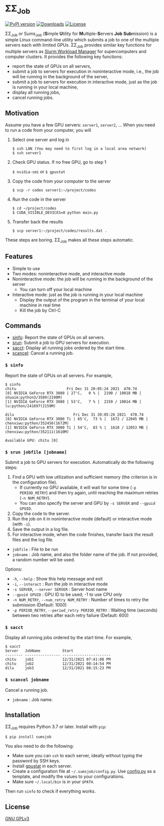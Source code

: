 # &Sigma;&Sigma;<sub>Job</sub>

[![PyPI version](https://badge.fury.io/py/SumsJob.svg)](https://badge.fury.io/py/SumsJob)
[![Downloads](https://pepy.tech/badge/sumsjob)](https://pepy.tech/project/sumsjob)
[![License](https://img.shields.io/github/license/lululxvi/sumsjob)](https://github.com/lululxvi/sumsjob/blob/master/LICENSE)

&Sigma;&Sigma;<sub>Job</sub> or Sums<sub>Job</sub> (**S**imple **U**tility for **M**ultiple-**S**ervers **Job** **Sub**mission) is a simple Linux command-line utility which submits a job to one of the multiple servers each with limited GPUs. &Sigma;&Sigma;<sub>Job</sub> provides similar key functions for multiple servers as [Slurm Workload Manager](https://slurm.schedmd.com) for supercomputers and computer clusters. It provides the following key functions:

- report the state of GPUs on all servers,
- submit a job to servers for execution in noninteractive mode, i.e., the job will be running in the background of the server,
- submit a job to servers for execution in interactive mode, just as the job is running in your local machine,
- display all running jobs,
- cancel running jobs.

## Motivation

Assume you have a few GPU servers: `server1`, `server2`, ... When you need to run a code from your computer, you will

1. Select one server and log in

       $ ssh LAN (You may need to first log in a local area network)
       $ ssh server1

1. Check GPU status. If no free GPU, go to step 1

   `$ nvidia-smi` or `$ gpustat`

1. Copy the code from your computer to the server

       $ scp -r codes server1:~/project/codes

1. Run the code in the server

       $ cd ~/project/codes
       $ CUDA_VISIBLE_DEVICES=0 python main.py

1. Transfer back the results

       $ scp server1:~/project/codes/results.dat .

These steps are boring. &Sigma;&Sigma;<sub>Job</sub> makes all these steps automatic.

## Features

- Simple to use
- Two modes: noninteractive mode, and interactive mode
- Noninteractive mode: the job will be running in the background of the server
    + You can turn off your local machine
- Interactive mode: just as the job is running in your local machine
    + Display the output of the program in the terminal of your local machine in real time
    + Kill the job by Ctrl-C

## Commands

- [sinfo](#-sinfo): Report the state of GPUs on all servers.
- [srun](#-srun-jobfile-jobname): Submit a job to GPU servers for execution.
- [sacct](#-sacct): Display all running jobs ordered by the start time.
- [scancel](#-scancel-jobname): Cancel a running job.

### `$ sinfo`

Report the state of GPUs on all servers. For example,

```
$ sinfo
chitu                       Fri Dec 31 20:05:24 2021  470.74
[0] NVIDIA GeForce RTX 3080 | 27'C,   0 % |  2190 / 10018 MB | shuaim:python3/3589(2190M)
[1] NVIDIA GeForce RTX 3080 | 53'C,   7 % |  2159 / 10014 MB | lu:python/241697(2159M)

dilu                           Fri Dec 31 20:05:26 2021  470.74
[0] NVIDIA GeForce RTX 3080 Ti | 65'C,  73 % |  1672 / 12045 MB | chenxiwu:python/352456(1672M)
[1] NVIDIA GeForce RTX 3080 Ti | 54'C,  83 % |  1610 / 12053 MB | chenxiwu:python/352111(1610M)

Available GPU: chitu [0]
```

### `$ srun jobfile [jobname]`

Submit a job to GPU servers for execution. Automatically do the following steps:

1. Find a GPU with low utilization and sufficient memory (the criterion is in the configuration file).
    - If currently no GPU available, it will wait for some time (`-p PERIOD_RETRY`) and then try again, until reaching the maximum retries (`-n NUM_RETRY`).
    - You can also specify the server and GPU by `-s SERVER` and `--gpuid GPUID`.
1. Copy the code to the server.
1. Run the job on it in noninteractive mode (default) or interactive mode (with `-i`).
1. Save the output in a log file.
1. For interactive mode, when the code finishes, transfer back the result files and the log file.

- `jobfile` : File to be run
- `jobname` : Job name, and also the folder name of the job. If not provided, a random number will be used.

Options:

- `-h`, `--help` : Show this help message and exit
- `-i`, `--interact` : Run the job in interactive mode
- `-s SERVER`, `--server SERVER` : Server host name
- `--gpuid GPUID` : GPU ID to be used; -1 to use CPU only
- `-n NUM_RETRY`, `--num_retry NUM_RETRY` : Number of times to retry the submission (Default: 1000)
- `-p PERIOD_RETRY`, `--period_retry PERIOD_RETRY` : Waiting time (seconds) between two retries after each retry failure (Default: 600)

### `$ sacct`

Display all running jobs ordered by the start time. For example,

```
$ sacct
Server   JobName          Start
-------- ---------------- ----------------------
chitu    job1             12/31/2021 07:41:08 PM
chitu    job2             12/31/2021 08:14:54 PM
dilu     job3             12/31/2021 08:15:23 PM
```

### `$ scancel jobname`

Cancel a running job.

- `jobname` : Job name.

## Installation

&Sigma;&Sigma;<sub>Job</sub> requires Python 3.7 or later. Install with `pip`:

```
$ pip install sumsjob
```

You also need to do the following:

- Make sure you can `ssh` to each server, ideally without typing the password by SSH keys.
- Install [gpustat](https://github.com/wookayin/gpustat) in each server.
- Create a configuration file at `~/.sumsjob/config.py`. Use [config.py](https://github.com/lululxvi/sumsjob/blob/master/sumsjob/config.py) as a template, and modify the values to your configurations.
- Make sure `~/.local/bin` is in your `$PATH`.

Then run `sinfo` to check if everything works.

## License

[GNU GPLv3](LICENSE)
